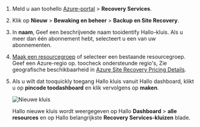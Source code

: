 
1. Meld u aan toohello [Azure-portal](https://portal.azure.com) > **Recovery Services**.
2. Klik op **Nieuw** > **Bewaking en beheer** > **Backup en Site Recovery**. 
3. In **naam**, Geef een beschrijvende naam tooidentify Hallo-kluis. Als u meer dan één abonnement hebt, selecteert u een van uw abonnementen.
4. [Maak een resourcegroep](../articles/azure-resource-manager/resource-group-template-deploy-portal.md) of selecteer een bestaande resourcegroep. Geef een Azure-regio op. toocheck ondersteunde regio's, Zie geografische beschikbaarheid in [Azure Site Recovery Pricing Details](https://azure.microsoft.com/pricing/details/site-recovery/).
5. Als u wilt dat tooquickly toegang Hallo kluis vanuit Hallo dashboard, klikt u op **pincode toodashboard** en klik vervolgens op **maken**.

   ![Nieuwe kluis](./media/site-recovery-create-vault/new-vault-settings.png)

   Hallo nieuwe kluis wordt weergegeven op Hallo **Dashboard** > **alle resources** en op Hallo belangrijkste **Recovery Services-kluizen** blade.
